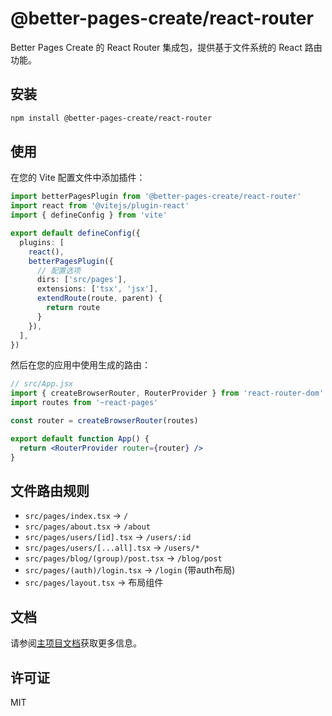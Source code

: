 # @better-pages-create/react-router

Better Pages Create 的 React Router 集成包，提供基于文件系统的 React 路由功能。

## 安装

```bash
npm install @better-pages-create/react-router
```

## 使用

在您的 Vite 配置文件中添加插件：

```ts
import betterPagesPlugin from '@better-pages-create/react-router'
import react from '@vitejs/plugin-react'
import { defineConfig } from 'vite'

export default defineConfig({
  plugins: [
    react(),
    betterPagesPlugin({
      // 配置选项
      dirs: ['src/pages'],
      extensions: ['tsx', 'jsx'],
      extendRoute(route, parent) {
        return route
      }
    }),
  ],
})
```

然后在您的应用中使用生成的路由：

```jsx
// src/App.jsx
import { createBrowserRouter, RouterProvider } from 'react-router-dom'
import routes from '~react-pages'

const router = createBrowserRouter(routes)

export default function App() {
  return <RouterProvider router={router} />
}
```

## 文件路由规则

- `src/pages/index.tsx` → `/`
- `src/pages/about.tsx` → `/about`
- `src/pages/users/[id].tsx` → `/users/:id`
- `src/pages/users/[...all].tsx` → `/users/*`
- `src/pages/blog/(group)/post.tsx` → `/blog/post`
- `src/pages/(auth)/login.tsx` → `/login` (带auth布局)
- `src/pages/layout.tsx` → 布局组件

## 文档

请参阅[主项目文档](https://github.com/chen-ziwen/better-pages-create/blob/main/README.md)获取更多信息。

## 许可证

MIT
